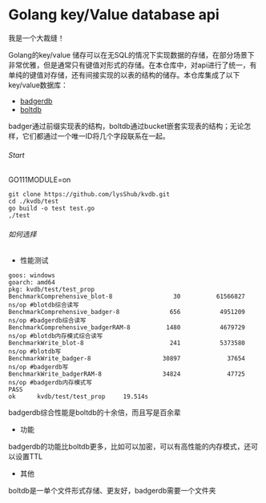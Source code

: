 # Golang key/Value database api

我是一个大裁缝！

Golang的key/value 储存可以在无SQL的情况下实现数据的存储，在部分场景下非常优雅，但是通常只有键值对形式的存储。在本仓库中，对api进行了统一，有单纯的键值对存储，还有间接实现的以表的结构的储存。本仓库集成了以下key/value数据库：

- [badgerdb](github.com/dgraph-io/badger/v2)
- [boltdb](github.com/boltdb/bolt)

badger通过前缀实现表的结构，boltdb通过bucket嵌套实现表的结构；无论怎样，它们都通过一个唯一ID将几个字段联系在一起。

###### Start

GO111MODULE=on

```shell
git clone https://github.com/lysShub/kvdb.git
cd ./kvdb/test
go build -o test test.go
,/test
```

###### 如何选择

- 性能测试

```shell
goos: windows
goarch: amd64
pkg: kvdb/test/test_prop
BenchmarkComprehensive_blot-8                 30          61566827 ns/op #blotdb综合读写
BenchmarkComprehensive_badger-8              656           4951209 ns/op #badgerdb综合读写
BenchmarkComprehensive_badgerRAM-8          1480           4679729 ns/op #blotdb内存模式综合读写
BenchmarkWrite_blot-8                        241           5373580 ns/op #blotdb写
BenchmarkWrite_badger-8                    30897             37654 ns/op #badgerdb写
BenchmarkWrite_badgerRAM-8                 34824             47725 ns/op #badgerdb内存模式写
PASS
ok      kvdb/test/test_prop     19.514s
```

badgerdb综合性能是boltdb的十余倍，而且写是百余辈

- 功能

badgerdb的功能比boltdb更多，比如可以加密，可以有高性能的内存模式，还可以设置TTL

- 其他

boltdb是一单个文件形式存储、更友好，badgerdb需要一个文件夹